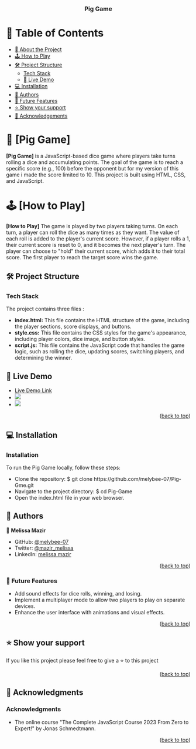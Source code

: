 <a name="readme-top"></a>

<div align="center">

  <h3><b>Pig Game
</b></h3>

</div>

# 📗 Table of Contents

- [📖 About the Project](#about-project)
- [🕹️ How to Play](#How-to-Play)
- [🛠️ Project Structure](#Project-Structure)
  - [Tech Stack](#tech-stack)
  - [🚀 Live Demo](#live-demo)
- [💻 Installation](#Installation)
- [👥 Authors](#authors)
- [🔭 Future Features](#future-features)
- [⭐️ Show your support](#support)
- [🙏 Acknowledgements](#acknowledgements)

# 📖 [Pig Game] <a name="about-project"></a>

**[Pig Game]** is a JavaScript-based dice game where players take turns rolling a dice and accumulating points. The goal of the game is to reach a specific score (e.g., 100) before the opponent but for my version of this game i made the score limited to 10. This project is built using HTML, CSS, and JavaScript.

# 🕹️ [How to Play] <a name="How-to-Play"></a>

**[How to Play]** The game is played by two players taking turns. On each turn, a player can roll the dice as many times as they want. The value of each roll is added to the player's current score. However, if a player rolls a 1, their current score is reset to 0, and it becomes the next player's turn. The player can choose to "hold" their current score, which adds it to their total score. The first player to reach the target score wins the game.

## 🛠️ Project Structure <a name="Project-Structure"></a>

### Tech Stack <a name="tech-stack"></a>

The project contains three files :

<ul>
  <li><b>index.html:</b> This file contains the HTML structure of the game, including the player sections, score displays, and buttons.</li>
  <li><b>style.css:</b> This file contains the CSS styles for the game's appearance, including player colors, dice image, and button styles.</li>
  <li><b>script.js:</b> This file contains the JavaScript code that handles the game logic, such as rolling the dice, updating scores, switching players, and determining the winner.</li>
</ul>

<!-- LIVE DEMO -->

## 🚀 Live Demo <a name="live-demo"></a>

<ul>
  <li><a href="https://melybee-07.github.io/Pig-Gme/">Live Demo Link</a></li>
  <li><a href="https://melybee-07.github.io/Pig-Gme/"><img src="./Capture d'écran 2023-05-19 164252"></a></li>
  <li><a href="https://melybee-07.github.io/Pig-Gme/"><img src="./Capture d'écran 2023-05-19 164227"></a></li>
</ul>

<p align="right">(<a href="#readme-top">back to top</a>)</p>

<!-- GETTING STARTED -->

## 💻 Installation <a name="Installation"></a>

### Installation

To run the Pig Game locally, follow these steps:

<ul>
<li>Clone the repository: $ git clone https://github.com/melybee-07/Pig-Gme.git</li>
<li>Navigate to the project directory: $ cd Pig-Game</li>
<li>Open the index.html file in your web browser.</li>
</ul>

## 👥 Authors <a name="authors"></a>

👤 **Melissa Mazir**

- GitHub: [@melybee-07](https://github.com/melybee-07)
- Twitter: [@mazir_melissa](https://twitter.com/mazir_melissa)
- LinkedIn: [melissa mazir](https://www.linkedin.com/in/melissa-mazir-172574223/)

<p align="right">(<a href="#readme-top">back to top</a>)</p>

### 🔭 Future Features <a name="Future Features"></a>

- Add sound effects for dice rolls, winning, and losing.
- Implement a multiplayer mode to allow two players to play on separate devices.
- Enhance the user interface with animations and visual effects.

<p align="right">(<a href="#readme-top">back to top</a>)</p>

<!-- SUPPORT -->

## ⭐️ Show your support <a name="support"></a>

If you like this project please feel free to give a ⭐️ to this project

<p align="right">(<a href="#readme-top">back to top</a>)</p>

## 🙏 Acknowledgments <a name="Acknowledgments"></a>

### Acknowledgments

<ul>
<li>The online course "The Complete JavaScript Course 2023 From Zero to Expert!" by Jonas Schmedtmann.</li>
</ul>

<p align="right">(<a href="#readme-top">back to top</a>)</p>

